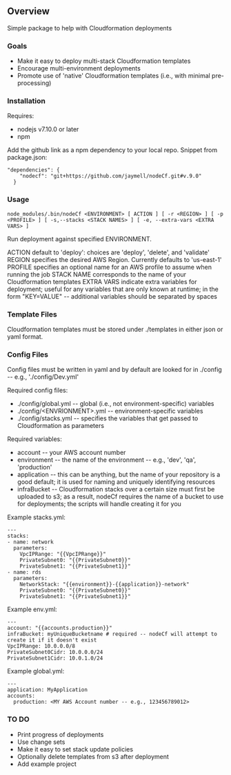 ## Overview
Simple package to help with Cloudformation deployments

### Goals
* Make it easy to deploy multi-stack Cloudformation templates
* Encourage multi-environment deployments
* Promote use of 'native' Cloudformation templates (i.e., with minimal pre-processing)

### Installation
Requires:
* nodejs v7.10.0 or later
* npm

Add the github link as a npm dependency to your local repo. Snippet from package.json:
```
"dependencies": {
    "nodecf": "git+https://github.com/jaymell/nodeCf.git#v.9.0"
  }
```

### Usage
```
node_modules/.bin/nodeCf <ENVIRONMENT> [ ACTION ] [ -r <REGION> ] [ -p <PROFILE> ] [ -s,--stacks <STACK NAMES> ] [ -e, --extra-vars <EXTRA VARS> ]
```

Run deployment against specified ENVIRONMENT. 

ACTION default to 'deploy': choices are 'deploy', 'delete', and 'validate'
REGION specifies the desired AWS Region. Currently defaults to 'us-east-1'
PROFILE specifies an optional name for an AWS profile to assume when running the job
STACK NAME corresponds to the name of your Cloudformation templates
EXTRA VARS indicate extra variables for deployment; useful for any variables that are only known at runtime; in the form "KEY=VALUE" -- additional variables should be separated by spaces

### Template Files
Cloudformation templates must be stored under ./templates in either json or yaml format.

### Config Files
Config files must be written in yaml and by default are looked for in ./config -- e.g., './config/Dev.yml'

Required config files:
* ./config/global.yml -- global (i.e., not environment-specific) variables
* ./config/\<ENVRIONMENT\>.yml -- environment-specific variables
* ./config/stacks.yml -- specifies the variables that get passed to Cloudformation as parameters

Required variables:
* account -- your AWS account number
* environment -- the name of the environment -- e.g., 'dev', 'qa', 'production'
* application -- this can be anything, but the name of your repository is a good default; it is used for naming and uniquely identifying resources
* infraBucket -- Cloudformation stacks over a certain size must first be uploaded to s3; as a result, nodeCf requires the name of a bucket to use for deployments; the scripts will handle creating it for you

Example stacks.yml:
```
---
stacks:
- name: network
  parameters:
    VpcIPRange: "{{VpcIPRange}}"
    PrivateSubnet0: "{{PrivateSubnet0}}"
    PrivateSubnet1: "{{PrivateSubnet1}}"
- name: rds
  parameters:
    NetworkStack: "{{environment}}-{{application}}-network"
    PrivateSubnet0: "{{PrivateSubnet0}}"
    PrivateSubnet1: "{{PrivateSubnet1}}"
```

Example env.yml:
```
---
account: "{{accounts.production}}"
infraBucket: myUniqueBucketname # required -- nodeCf will attempt to create it if it doesn't exist
VpcIPRange: 10.0.0.0/8
PrivateSubnet0Cidr: 10.0.0.0/24
PrivateSubnet1Cidr: 10.0.1.0/24
```

Example global.yml:
```
---
application: MyApplication
accounts:
  production: <MY AWS Account number -- e.g., 123456789012>
```

### TO DO
* Print progress of deployments
* Use change sets
* Make it easy to set stack update policies
* Optionally delete templates from s3 after deployment
* Add example project
